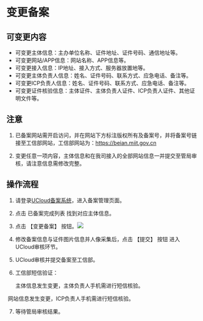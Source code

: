 

# 变更备案

## 可变更内容

- 可变更主体信息：主办单位名称、证件地址、证件号码、通信地址等。
- 可变更网站/APP信息：网站名称、APP信息等。
- 可变更接入信息：IP地址、接入方式、服务器放置地等。
- 可变更主体负责人信息：姓名、证件号码、联系方式、应急电话、备注等。
- 可变更ICP负责人信息：姓名、证件号码、联系方式、应急电话、备注等。
- 可变更证件核验信息：主体证件、主体负责人证件、ICP负责人证件、其他证明文件等。

## 注意

1. 已备案网站需开启访问，并在网站下方标注版权所有及备案号，并将备案号链接至工信部网站，工信部网站为：https://beian.miit.gov.cn

2. 变更任意一项内容，主体信息和在我司接入的全部网站信息一并提交至管局审核，请注意信息需修改完整。

## 操作流程

1. 请登录[UCloud备案系统](https://console.ucloud.cn/icp/)，进入备案管理页面。
   
2. 点击 已备案完成列表 找到对应主体信息。

3. 点击 【变更备案】 按钮。![](https://www-s.ucloud.cn/2022/09/1b2a4743368c410940a13e8b8cf26931_1664421600743.png)

4. 修改备案信息与证件图片信息并人像采集后，点击 【提交】 按钮 进入UCloud审核环节。

5. UCloud审核并提交备案至工信部。

6. 工信部短信验证：

   主体信息发生变更，主体负责人手机需进行短信核验。

​       网站信息发生变更，ICP负责人手机需进行短信核验。

7. 等待管局审核结果。